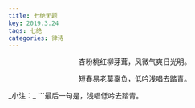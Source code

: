 ```yaml
---
title: 七绝无题
key: 2019.3.24
tags: 七绝
categories: 律诗
---
```


<p align="center">杏粉桃红柳芽茸，风微气爽日光明。
</p>
<p align="center">短春易老莫辜负，低吟浅唱去踏青。
</p>
_小注：_
```最后一句是，浅唱低吟去踏青。

```